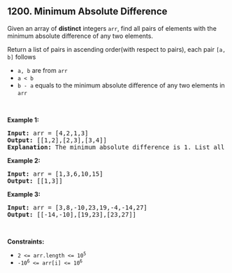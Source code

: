 <h2>1200. Minimum Absolute Difference</h2>

<p>Given an array of <strong>distinct</strong> integers <code>arr</code>, find all pairs of elements with the minimum absolute difference of any two elements.</p>

<p>Return a list of pairs in ascending order(with respect to pairs), each pair <code>[a, b]</code> follows</p>

<ul>
	<li><code>a, b</code> are from <code>arr</code></li>
	<li><code>a &lt; b</code></li>
	<li><code>b - a</code> equals to the minimum absolute difference of any two elements in <code>arr</code></li>
</ul>

<p>&nbsp;</p>
<p><strong class="example">Example 1:</strong></p>

<pre>
<strong>Input:</strong> arr = [4,2,1,3]
<strong>Output:</strong> [[1,2],[2,3],[3,4]]
<strong>Explanation: </strong>The minimum absolute difference is 1. List all pairs with difference equal to 1 in ascending order.</pre>

<p><strong class="example">Example 2:</strong></p>

<pre>
<strong>Input:</strong> arr = [1,3,6,10,15]
<strong>Output:</strong> [[1,3]]
</pre>

<p><strong class="example">Example 3:</strong></p>

<pre>
<strong>Input:</strong> arr = [3,8,-10,23,19,-4,-14,27]
<strong>Output:</strong> [[-14,-10],[19,23],[23,27]]
</pre>

<p>&nbsp;</p>
<p><strong>Constraints:</strong></p>

<ul>
	<li><code>2 &lt;= arr.length &lt;= 10<sup>5</sup></code></li>
	<li><code>-10<sup>6</sup> &lt;= arr[i] &lt;= 10<sup>6</sup></code></li>
</ul>